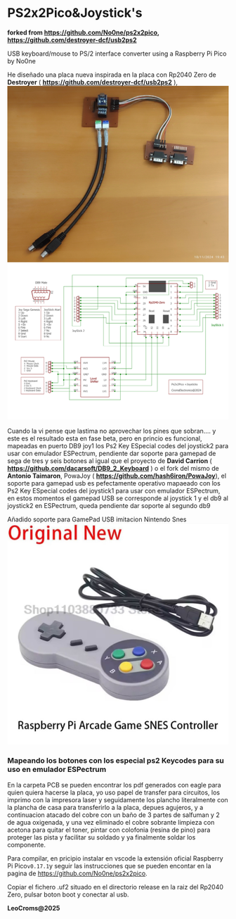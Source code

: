 
# PS2x2Pico&Joystick's

**forked from  https://github.com/No0ne/ps2x2pico, https://github.com/destroyer-dcf/usb2ps2**



USB keyboard/mouse to PS/2 interface converter using a Raspberry Pi Pico by No0ne

He diseñado una placa nueva inspirada en la placa con Rp2040 Zero de **Destroyer** ( **https://github.com/destroyer-dcf/usb2ps2** ),
![PcB](./images/IMG_20241110_194500.jpg)
![Esquema](./images/Ps2x2pico&joySticksEsquema.jpg)

Cuando la vi pense que lastima no aprovechar los pines que sobran.... y este es el resultado esta en fase beta, pero en princio es funcional, mapeadas en puerto DB9 joy1 los Ps2 Key ESpecial codes del joystick2 para usar con emulador ESPectrum, pendiente dar soporte para gamepad de sega de tres y seis botones al igual que el proyecto de  **David Carrion** (  **https://github.com/dacarsoft/DB9_2_Keyboard** ) 
o el fork del mismo de **Antonio Taimaron**, PowaJoy ( **https://github.com/hash6iron/PowaJoy**), el soporte para gamepad usb es pefectamente operativo mapaeado con los Ps2 Key ESpecial codes del joystick1 para usar con emulador ESPectrum, en estos momentos el gamepad USB se corresponde al joystick 1 y el db9 al joystick2 en ESPectrum, queda pendiente dar soporte al segundo db9 

Añadido soporte para GamePad USB imitacion  Nintendo Snes
![GamePad](./images/SnesUsbControler.jpg)

### **Mapeando los botones con los especial ps2 Keycodes para su uso en emulador ESPectrum**

En la carpeta PCB se pueden encontrar los pdf generados con eagle para quien quiera hacerse la placa, yo uso papel de transfer para circuitos, los imprimo con la impresora laser y seguidamente los plancho literalmente con la plancha de casa para transferirlo a la placa, depues agujeros, y a continuacion atacado del cobre con un baño de 3 partes de salfuman y 2 de agua oxigenada, y una vez eliminado el cobre sobrante limpieza con acetona para quitar el toner,   pintar con colofonia (resina de pino) para proteger las pista y facilitar su soldado y ya finalmente soldar los componente.

Para compilar, en pricipio instalar en vscode la extensión oficial Raspberry Pi Pico`v0.17.1`y seguir las instrucciones que se pueden encontar en la pagina de https://github.com/No0ne/ps2x2pico.

Copiar el fichero  .uf2 situado en el directorio release en la raiz del Rp2040 Zero, pulsar boton boot y conectar al usb.


**LeoCroms@2025**
